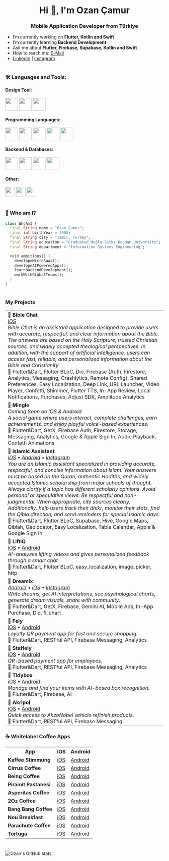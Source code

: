 <h1 align="center">Hi 👋, I'm Ozan Çamur</h1>
<h3 align="center">Mobile Application Developer from Türkiye</h3>

- I’m currently working on **Flutter, Kotlin and Swift**
- I’m currently learning **Backend Development**
- Ask me about **Flutter, Firebase, Supabase, Kotlin and Swift**
- How to reach me: [E-Mail](mailto:ozancamur1006@gmail.com)
- [LinkedIn](https://www.linkedin.com/in/ozancamur/) | [Instagram](https://www.instagram.com/ozancamur_dev/)
<!--[![Top Langs](https://github-readme-stats.vercel.app/api/top-langs/?username=ozancamur&layout=compact)](https://github.com/anuraghazra/github-readme-stats)-->

#

### 🛠️ Languages and Tools:
<p align="left">
<strong>Design Tool:</strong><br/><br/>
  <img src="https://cdn.jsdelivr.net/gh/devicons/devicon/icons/figma/figma-original.svg" width="40" height="40"/>
  <img src="https://img.shields.io/badge/Motiff-AI-%23000000?style=for-the-badge&logo=data:image/svg+xml;base64,&logoColor=white" height="40"/> <!-- Özel logo yok, text badge -->
  <img src="https://img.shields.io/badge/Canva-00C4CC?style=for-the-badge&logo=Canva&logoColor=white" height="40"/>
<br/><br/>
<strong>Programming Languages:</strong><br/><br/>
  <img src="https://cdn.jsdelivr.net/gh/devicons/devicon/icons/flutter/flutter-original.svg" width="40" height="40"/>
  <img src="https://cdn.jsdelivr.net/gh/devicons/devicon/icons/dart/dart-original.svg" width="40" height="40"/>
  <img src="https://cdn.jsdelivr.net/gh/devicons/devicon/icons/kotlin/kotlin-original.svg" width="40" height="40"/>
  <img src="https://cdn.jsdelivr.net/gh/devicons/devicon/icons/swift/swift-original.svg" width="40" height="40"/>
  <img src="https://cdn.jsdelivr.net/gh/devicons/devicon/icons/javascript/javascript-original.svg" width="40" height="40"/>
<br/><br/>
<strong>Backend & Databases:</strong><br/><br/>
  <img src="https://cdn.jsdelivr.net/gh/devicons/devicon/icons/firebase/firebase-plain.svg" width="40" height="40"/>
  <img src="https://cdn.jsdelivr.net/gh/devicons/devicon/icons/postgresql/postgresql-original.svg" width="40" height="40"/>
  <img src="https://cdn.jsdelivr.net/gh/devicons/devicon/icons/nodejs/nodejs-original.svg" width="40" height="40"/>
  <img src="https://img.shields.io/badge/Supabase-3ECF8E?style=for-the-badge&logo=supabase&logoColor=white" height="40"/>
<br/><br/>
<strong>Other:</strong><br/><br/>
  <img src="https://img.shields.io/badge/REST_API-000000?style=for-the-badge&logo=fastapi&logoColor=white" height="30"/>
  <img src="https://img.shields.io/badge/WebSocket-010101?style=for-the-badge&logo=websocket&logoColor=white" height="30"/>
  <img src="https://img.shields.io/badge/OneSignal-E4405F?style=for-the-badge&logo=onesignal&logoColor=white" height="30"/>
</p>

#


### 👤 Who am I?
```dart
class WhoAmI {
  final String name = "Ozan Çamur";
  final int birthYear = 2000;
  final String city = "İzmir, Turkey";
  final String education = "Graduated Muğla Sıtkı Koçman University";
  final String department = "Information Systems Engineering";

  void ambitions() {
    developeMicroSaas();
    developeAIPoweredApps();
    learnBackendDevelopment();
    workWithGlobalTeams();
  }
}
```

#
### My Projects
<table> <tr> 
<td><strong>🚀 Bible Chat</strong><br/> <em> <a href="https://apps.apple.com/us/app/daily-verses-bible-chat-soul/id6751198497">iOS</a>  </em><br/> <em>Bible Chat is an assistant application designed to provide users with accurate, respectful, and clear information about the Bible. The answers are based on the Holy Scripture, trusted Christian sources, and widely accepted theological perspectives. In addition, with the support of artificial intelligence, users can access fast, reliable, and personalized information about the Bible and Christianity.</em><br/> 🔧 Flutter&Dart, Flutter BLoC, Dio, Firebase (Auth, Firestore, Analytics, Messaging, Crashlytics, Remote Config), Shared Preferences, Easy Localization, Deep Link, URL Launcher, Video Player, Confetti, Shimmer, Flutter TTS, In-App Review, Local Notifications, Purchases, Adjust SDK, Amplitude Analytics </td> </tr> <tr>
  
<td><strong>🚀 Mingle</strong><br/> <em>Coming Soon on iOS & Android</em><br/> <em>A social game where users interact, complete challenges, earn achievements, and enjoy playful voice-based experiences.</em><br/> 🔧  Flutter&Dart, GetX, Firebase Auth, Firestore, Storage, Messaging, Analytics, Google & Apple Sign In, Audio Playback, Confetti Animations </td> </tr> <tr>
  
  <td><strong>🚀 Islamic Assistant</strong><br/> <em> <a href="https://apps.apple.com/us/app/islamic-assistant/id6746325335">iOS</a> • <a href="https://play.google.com/store/apps/details?id=com.ozancamur.app.tesbih">Android</a> • <a href="https://www.instagram.com/p/DKNuk1HIbs8/?img_index=1">Instagram</a></em><br/> <em>You are an Islamic assistant specialized in providing accurate, respectful, and concise information about Islam. Your answers must be based on the Quran, authentic Hadiths, and widely accepted Islamic scholarship from major schools of thought. Always clarify if a topic has different scholarly opinions. Avoid personal or speculative views. Be respectful and non-judgmental. When appropriate, cite sources clearly. Additionally, help users track their dhikr, monitor their stats, find the Qibla direction, and send reminders for special Islamic days.</em><br/> 🔧 Flutter&Dart, Flutter BLoC, Supabase, Hive, Google Maps, Qiblah, Geolocator, Easy Localization, Table Calendar, Apple & Google Sign In </td> </tr> <tr>
    
<td><strong>🚀 LiftIQ</strong><br/> <a href="https://apps.apple.com/us/app/liftiq/id6744523581">iOS</a> • <a href="https://play.google.com/store/apps/details?id=com.botart.app.liftiq&hl=en">Android</a><br/> <em>AI-analyzes lifting videos and gives personalized feedback through a smart chat.</em><br/> 🔧 Flutter&Dart, Flutter BLoC, easy_localization, image_picker, http </td> </tr> <tr> 
<td><strong>🚀 Dreamix </strong><br/> <em><a href="https://play.google.com/store/apps/details?id=com.ozancamur.app.dreamaiapp">Android</a> • <a href="https://t.co/sFnKU7JQ4y">iOS</a> • <a href="https://www.instagram.com/p/DIPObrBC3Em/?igsh=MTJ3NHgwZ2p5ZnB6Yw==">Instagram</a></em><br/> <em>Write dreams, get AI interpretations, see psychological charts, generate dream visuals, share with community.</em><br/> 🔧 Flutter&Dart, GetX, Firebase, Gemini AI, Mobile Ads, In-App Purchase, Dio, fl_chart </td> </tr> <tr> 
<td><strong>🚀 Fely</strong><br/> <a href="https://apps.apple.com/tr/app/fely/id6443499504">iOS</a> • <a href="https://play.google.com/store/apps/details?id=com.festivalpayment.fpay_mobile&hl=en">Android</a><br/> <em>Loyalty QR payment app for fast and secure shopping.</em><br/> 🔧 Flutter&Dart, RESTful API, Firebase Messaging, Analytics </td> </tr> <tr> 
<td><strong>🚀 Staffely</strong><br/> <a href="https://apps.apple.com/tr/app/staffely/id6450368658">iOS</a> • <a href="https://play.google.com/store/apps/details?id=app.fely.staff">Android</a><br/> <em>QR-based payment app for employees.</em><br/> 🔧 Flutter&Dart, RESTful API, Firebase Messaging, Analytics </td> </tr> <tr> 
<td><strong>🚀 Tidybox</strong><br/> <a href="https://apps.apple.com/tr/app/tidyboxapp/id6739962001">iOS</a> • <a href="https://play.google.com/store/apps/details?id=com.botart.app.tidybox">Android</a><br/> <em>Manage and find your items with AI-based box recognition.</em><br/> 🔧 Flutter&Dart, Firebase, AI </td> </tr> <tr> 
<td><strong>🚀 Akripol</strong><br/> <a href="https://apps.apple.com/tr/app/akripol/id1536710189?l=tr">iOS</a> • <a href="https://play.google.com/store/apps/details?id=tr.com.akripol.mobile">Android</a><br/> <em>Quick access to AkzoNobel vehicle refinish products.</em><br/> 🔧 Flutter&Dart, RESTful API, Firebase Messaging </td> </tr>  </table>

### ☕ Whitelabel Coffee Apps

<table> <tr> <th>App</th> <th>iOS</th> <th>Android</th> </tr> <tr> <td><strong>Kaffee Stimmung</strong></td> <td><a href="https://apps.apple.com/tr/app/kaffee-stimmung/id6689512651">iOS</a></td> <td><a href="https://play.google.com/store/apps/details?id=app.fely.id34">Android</a></td> </tr> <tr> <td><strong>Cirrus Coffee</strong></td> <td><a href="https://apps.apple.com/tr/app/cirrus-coffee/id6739848840">iOS</a></td> <td><a href="https://play.google.com/store/apps/details?id=app.fely.id39">Android</a></td> </tr> <tr> <td><strong>Being Coffee</strong></td> <td><a href="https://apps.apple.com/tr/app/being-coffee/id6739848848">iOS</a></td> <td><a href="https://play.google.com/store/apps/details?id=app.fely.id41">Android</a></td> </tr> <tr> <td><strong>Piramit Pastanesi</strong></td> <td><a href="https://apps.apple.com/tr/app/piramit-pastanesi/id6739848860">iOS</a></td> <td><a href="https://play.google.com/store/apps/details?id=app.fely.id40">Android</a></td> </tr> <tr> <td><strong>Asperitas Coffee</strong></td> <td><a href="https://apps.apple.com/tr/app/asperitas-coffee/id6739963223">iOS</a></td> <td><a href="https://play.google.com/store/apps/details?id=app.fely.id42">Android</a></td> </tr> <tr> <td><strong>2Oz Coffee</strong></td> <td><a href="https://apps.apple.com/tr/app/2oz-coffee/id6695745335">iOS</a></td> <td><a href="https://play.google.com/store/apps/details?id=app.fely.id36">Android</a></td> </tr> <tr> <td><strong>Bang Bang Coffee</strong></td> <td><a href="https://apps.apple.com/tr/app/bang-bang-coffee/id6695745580">iOS</a></td> <td><a href="https://play.google.com/store/apps/details?id=app.fely.id37">Android</a></td> </tr> <tr> <td><strong>Nou Breakfast</strong></td> <td><a href="https://apps.apple.com/tr/app/nou-breakfast/id6695745186">iOS</a></td> <td><a href="https://play.google.com/store/apps/details?id=app.fely.id35">Android</a></td> </tr> <tr> <td><strong>Parachute Coffee</strong></td> <td><a href="https://apps.apple.com/tr/app/parachute-coffee/id6737855691">iOS</a></td> <td><a href="https://play.google.com/store/apps/details?id=app.fely.id38">Android</a></td> </tr> <tr> <td><strong>Tortuga</strong></td> <td><a href="https://apps.apple.com/tr/app/tortuga/id6720740715">iOS</a></td> <td><a href="https://play.google.com/store/apps/details?id=app.fely.id23">Android</a></td> </tr> </table>

#

![Ozan's GitHub stats](https://github-readme-stats.vercel.app/api?username=ozancamur&show_icons=true&theme=radical)

